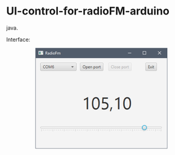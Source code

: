 # UI-control-for-radioFM-arduino
java.

Interface:
<p align="center">
  <img src="interface.bmp" width="350"/>
</p>
